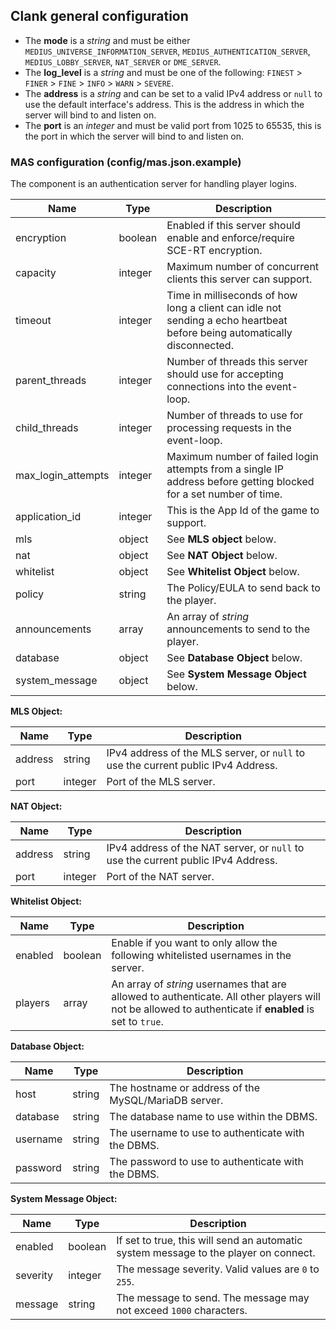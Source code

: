 ## Clank general configuration

- The **mode** is a *string* and must be either `MEDIUS_UNIVERSE_INFORMATION_SERVER`, `MEDIUS_AUTHENTICATION_SERVER`, `MEDIUS_LOBBY_SERVER`, `NAT_SERVER` or `DME_SERVER`.
- The **log_level** is a *string* and must be one of the following: `FINEST` > `FINER` > `FINE` > `INFO` > `WARN` > `SEVERE`.
- The **address** is a *string* and can be set to a valid IPv4 address or `null` to use the default interface's address. This is the address in which the server will bind to and listen on.
- The **port** is an *integer* and must be valid port from 1025 to 65535, this is the port in which the server will bind to and listen on.

### MAS configuration (config/mas.json.example)

The component is an authentication server for handling player logins.

| Name                     | Type    | Description                                                                    |
|--------------------------|---------|--------------------------------------------------------------------------------|
| encryption               | boolean | Enabled if this server should enable and enforce/require SCE-RT encryption.    |
| capacity                 | integer | Maximum number of concurrent clients this server can support.                  |
| timeout                  | integer | Time in milliseconds of how long a client can idle not sending a echo heartbeat before being automatically disconnected.|
| parent_threads           | integer | Number of threads this server should use for accepting connections into the event-loop.|
| child_threads            | integer | Number of threads to use for processing requests in the event-loop.            |
| max_login_attempts       | integer | Maximum number of failed login attempts from a single IP address before getting blocked for a set number of time.|
| application_id           | integer | This is the App Id of the game to support.                                     |
| mls                      | object  | See **MLS object** below.                                                      |
| nat                      | object  | See **NAT Object** below.                                                      |
| whitelist                | object  | See **Whitelist Object** below.                                                |
| policy                   | string  | The Policy/EULA to send back to the player.                                    |
| announcements            | array   | An array of *string* announcements to send to the player.                      |
| database                 | object  | See **Database Object** below.                                                 |
| system_message           | object  | See **System Message Object** below.                                           |


**MLS Object:**

| Name                     | Type    | Description                                                                      |
|--------------------------|---------|----------------------------------------------------------------------------------|
| address                  | string  | IPv4 address of the MLS server, or `null` to use the current public IPv4 Address.|
| port                     | integer | Port of the MLS server.                                                          |


**NAT Object:**

| Name                     | Type    | Description                                                                      |
|--------------------------|---------|----------------------------------------------------------------------------------|
| address                  | string  | IPv4 address of the NAT server, or `null` to use the current public IPv4 Address.|
| port                     | integer | Port of the NAT server.                                                          |


**Whitelist Object:**

| Name                     | Type    | Description                                                                         |
|--------------------------|---------|-------------------------------------------------------------------------------------|
| enabled                  | boolean | Enable if you want to only allow the following whitelisted usernames in the server. |
| players                  | array   | An array of *string* usernames that are allowed to authenticate. All other players will not be allowed to authenticate if **enabled** is set to `true`.|


**Database Object:**

| Name     | Type    | Description                                           |
|----------|---------|-------------------------------------------------------|
| host     | string  | The hostname or address of the MySQL/MariaDB server.  |
| database | string  | The database name to use within the DBMS.             |
| username | string  | The username to use to authenticate with the DBMS.    |
| password | string  | The password to use to authenticate with the DBMS.    |


**System Message Object:**

| Name     | Type    | Description                                                                          |
|----------|---------|--------------------------------------------------------------------------------------|
| enabled  | boolean | If set to true, this will send an automatic system message to the player on connect. |
| severity | integer | The message severity. Valid values are `0` to `255`.                                 |
| message  | string  | The message to send. The message may not exceed `1000` characters.                   |

